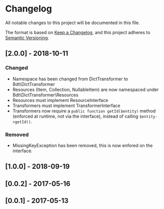 # Changelog
All notable changes to this project will be documented in this file.

The format is based on [Keep a Changelog](https://keepachangelog.com/en/1.0.0/),
and this project adheres to [Semantic Versioning](https://semver.org/spec/v2.0.0.html).

## [2.0.0] - 2018-10-11
### Changed
- Namespace has been changed from DictTransformer to Bdt\DictTransformer
- Resources (Item, Collection, NullableItem) are now namespaced under Bdt\DictTransformer\Resources
- Resources must implement ResourceInterface
- Transformers must implement TransformerInterface
- Transformers now require a `public function getId($entity)` method (enforced at runtime, not via the interface), instead of calling `$entity->getId()`.

### Removed
- MissingKeyException has been removed, this is now enfored on the interface.

## [1.0.0] - 2018-09-19

## [0.0.2] - 2017-05-16

## [0.0.1] - 2017-05-13
